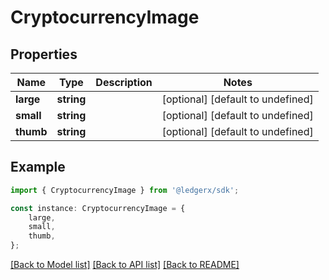 # CryptocurrencyImage


## Properties

Name | Type | Description | Notes
------------ | ------------- | ------------- | -------------
**large** | **string** |  | [optional] [default to undefined]
**small** | **string** |  | [optional] [default to undefined]
**thumb** | **string** |  | [optional] [default to undefined]

## Example

```typescript
import { CryptocurrencyImage } from '@ledgerx/sdk';

const instance: CryptocurrencyImage = {
    large,
    small,
    thumb,
};
```

[[Back to Model list]](../README.md#documentation-for-models) [[Back to API list]](../README.md#documentation-for-api-endpoints) [[Back to README]](../README.md)
